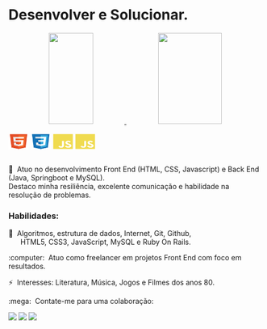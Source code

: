 <!-- Título principal -->
<h1>Desenvolver e Solucionar.</h1>

<!-- Bloco centralizado -->
<div align="center">
  <!-- Link para o perfil do GitHub -->
  <a href="https://github.com/maelalves">
    <!-- Estatísticas do GitHub: commits totais, commits privados e linguagens usadas -->
    <img height="180em" width="42%" src="https://github-readme-stats.vercel.app/api?username=maelalves&show_icons=true&theme=algolia&include_all_commits=true&count_private=true"/>
    <img height="180em" width="50%" src="https://github-readme-stats.vercel.app/api/top-langs/?username=maelalves&layout=compact&langs_count=7&theme=algolia"/>
  </a>
  <br>
</div>

<!-- Ícones das tecnologias -->
<div style="display: inline_block"><br>
  <img align="center" alt="Mael-HTML" height="30" width="40" src="https://raw.githubusercontent.com/devicons/devicon/master/icons/html5/html5-original.svg">
  <img align="center" alt="Mael-CSS" height="30" width="40" src="https://raw.githubusercontent.com/devicons/devicon/master/icons/css3/css3-original.svg">
  <img align="center" alt="Mael-Js" height="30" width="40" src="https://raw.githubusercontent.com/devicons/devicon/master/icons/javascript/javascript-plain.svg">
  <img align="center" alt="Mael-Js" height="30" width="40" src="https://raw.githubusercontent.com/devicons/devicon/master/icons/javascript/javascript-plain.svg">
  
</div>
<br>
<!-- Introdução e ênfase nas qualidades -->
<p>
👀 &nbsp;Atuo no desenvolvimento Front End (HTML, CSS, Javascript) e Back End (Java, Springboot e MySQL). <br> Destaco minha resiliência, 
excelente comunicação e habilidade na resolução de problemas.
<br>

<!-- Título das habilidades -->
<h3>Habilidades:</h3>
<p>
<!-- Lista de habilidades -->
🌱 &nbsp;Algoritmos, estrutura de dados, Internet, Git, Github,
  <br> &nbsp; &nbsp; &nbsp; HTML5, CSS3, JavaScript, MySQL e Ruby On Rails.
<br>
 <p>
:computer: &nbsp;Atuo como freelancer em projetos Front End com foco em resultados.
<br>
<p>
⚡ &nbsp;Interesses: Literatura, Música, Jogos e Filmes dos anos 80.
<br>
<p>
:mega: &nbsp;Contate-me para uma colaboração:
<br>
<!-- Links de contato com ícones -->
<div> 
  <!-- Link para o Instagram -->
  <a href="https://instagram.com/maelalves_dev" target="_blank">
    <img src="https://img.shields.io/badge/-Instagram-%23E4405F?style=for-the-badge&logo=instagram&logoColor=white" target="_blank"></a>
  
  <!-- Link para o Discord -->
  <a href="https://discord.gg/Wbm2hu8G" target="_blank">
    <img src="https://img.shields.io/badge/Discord-7289DA?style=for-the-badge&logo=discord&logoColor=white" target="_blank"></a> 

  <!-- Link para o e-mail -->
  <a href = "mailto:ismaelalves@ismaelalves.cloud">
    <img src="https://img.shields.io/badge/-Gmail-%23333?style=for-the-badge&logo=gmail&logoColor=white" target="_blank"></a>
</div>
